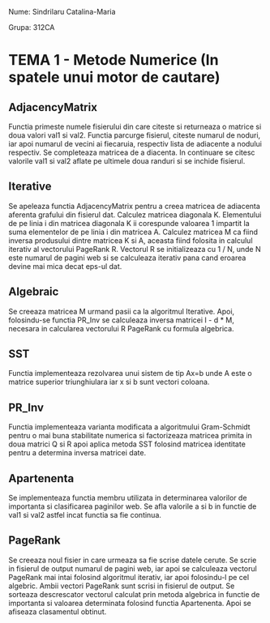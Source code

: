 Nume: Sindrilaru Catalina-Maria

Grupa: 312CA


# TEMA 1 - Metode Numerice (In spatele unui motor de cautare)

## AdjacencyMatrix
Functia primeste numele fisierului din care citeste si returneaza o 
matrice si doua valori val1 si val2. Functia parcurge fisierul, citeste
numarul de noduri, iar apoi numarul de vecini ai fiecaruia, respectiv
lista de adiacente a nodului respectiv. Se completeaza matricea de a
diacenta. In continuare se citesc valorile val1 si val2 aflate pe ultimele
doua randuri si se inchide fisierul.


## Iterative
Se apeleaza functia AdjacencyMatrix pentru a creea matricea de adiacenta
aferenta grafului din fisierul dat. Calculez matricea diagonala K.
Elementului de pe linia i din matricea diagonala K ii corespunde 
valoarea 1 impartit la suma elementelor de pe linia i din matricea A.
Calculez matricea M ca fiind inversa produsului dintre matricea K si A,
aceasta fiind folosita in calculul iterativ al vectorului PageRank R.
Vectorul R se initializeaza cu 1 / N, unde N este numarul de pagini web
si se calculeaza iterativ pana cand eroarea devine mai mica decat eps-ul dat.

## Algebraic
Se creeaza matricea M urmand pasii ca la algoritmul Iterative. Apoi,
folosindu-se functia PR_Inv se calculeaza inversa matricei I - d * M,
necesara in calcularea vectorului R PageRank cu formula algebrica.

## SST
Functia implementeaza rezolvarea unui sistem de tip Ax=b unde A este o
matrice superior triunghiulara iar x si b sunt vectori coloana.

## PR_Inv
Functia implementeaza varianta modificata a algoritmului Gram-Schmidt 
pentru o mai buna stabilitate numerica si factorizeaza matricea primita 
in doua matrici Q si R apoi aplica metoda SST folosind matricea identitate
pentru a determina inversa matricei date.

## Apartenenta
Se implementeaza functia membru utilizata in determinarea valorilor 
de importanta si clasificarea paginilor web. Se afla valorile a si b 
in functie de val1 si val2 astfel incat functia sa fie continua.

## PageRank
Se creeaza noul fisier in care urmeaza sa fie scrise datele cerute.
Se scrie in fisierul de output numarul de pagini web, iar apoi se calculeaza
vectorul PageRank mai intai folosind algoritmul iterativ, iar apoi folosindu-l
pe cel algebric. Ambii vectori PageRank sunt scrisi in fisierul de output.
Se sorteaza descrescator vectorul calculat prin metoda algebrica in functie
de importanta si valoarea determinata folosind functia Apartenenta. Apoi se 
afiseaza clasamentul obtinut.